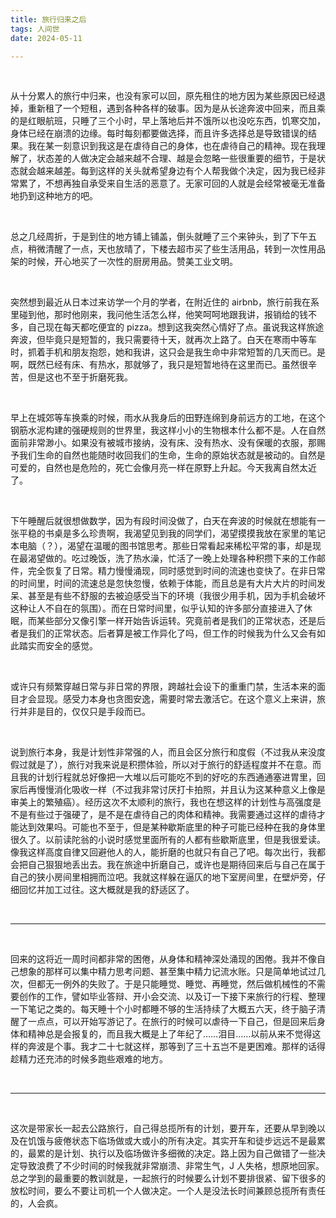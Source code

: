 ```yaml
---
title: 旅行归来之后
tags: 人间世
date: 2024-05-11

---
```


<br/>

从十分累人的旅行中归来，也没有家可以回，原先租住的地方因为某些原因已经退掉，重新租了一个短租，遇到各种各样的破事。因为是从长途奔波中回来，而且乘的是红眼航班，只睡了三个小时，早上落地后并不饿所以也没吃东西，饥寒交加，身体已经在崩溃的边缘。每时每刻都要做选择，而且许多选择总是导致错误的结果。我在某一刻意识到我这是在虐待自己的身体，也在虐待自己的精神。现在我理解了，状态差的人做决定会越来越不合理、越是会忽略一些很重要的细节，于是状态就会越来越差。每到这样的关头就希望身边有个人帮我做个决定，因为我已经非常累了，不想再独自承受来自生活的恶意了。无家可回的人就是会经常被毫无准备地扔到这种地方的吧。

<br/>

总之几经周折，于是到住的地方铺上铺盖，倒头就睡了三个来钟头，到了下午五点，稍微清醒了一点，天也放晴了，下楼去超市买了些生活用品，转到一次性用品架的时候，开心地买了一次性的厨房用品。赞美工业文明。

<br/>

突然想到最近从日本过来访学一个月的学者，在附近住的 airbnb，旅行前我在系里碰到他，那时他刚来，我问他生活怎么样，他笑呵呵地跟我讲，报销给的钱不多，自己现在每天都吃便宜的 pizza。想到这我突然心情好了点。虽说我这样旅途奔波，但毕竟只是短暂的，我只需要待十天，就再次上路了。白天在寒雨中等车时，抓着手机和朋友抱怨，她和我讲，这只会是我生命中非常短暂的几天而已。是啊，既然已经有床、有热水，那就够了，我只是短暂地待在这里而已。虽然很辛苦，但是这也不至于折磨死我。

<br/>

早上在城郊等车换乘的时候，雨水从我身后的田野连绵到身前远方的工地，在这个钢筋水泥构建的强硬规则的世界里，我这样小小的生物根本什么都不是。人在自然面前非常渺小。如果没有被城市接纳，没有床、没有热水、没有保暖的衣服，那赐予我们生命的自然也能随时收回我们的生命，生命的原始状态就是被动的。自然是可爱的，自然也是危险的，死亡会像月亮一样在原野上升起。今天我离自然太近了。

<br/>

下午睡醒后就很想做数学，因为有段时间没做了，白天在奔波的时候就在想能有一张平稳的书桌是多么珍贵啊，我渴望见到我的同学们，渴望摸摸我放在家里的笔记本电脑（？），渴望在温暖的图书馆思考。那些日常看起来稀松平常的事，却是现在最渴望做的。吃过晚饭，洗了热水澡，忙活了一晚上处理各种积攒下来的工作邮件，完全恢复了日常。精力慢慢涌现，同时感觉到时间的流速也变快了。在非日常的时间里，时间的流速总是忽快忽慢，依赖于体能，而且总是有大片大片的时间发呆、甚至是有些不舒服的去被迫感受当下的环境（我很少用手机，因为手机会破坏这种让人不自在的氛围）。而在日常时间里，似乎认知的许多部分直接进入了休眠，而某些部分又像引擎一样开始告诉运转。究竟前者是我们的正常状态，还是后者是我们的正常状态。后者算是被工作异化了吗，但工作的时候我为什么又会有如此踏实而安全的感觉。

<br/>

或许只有频繁穿越日常与非日常的界限，跨越社会设下的重重门禁，生活本来的面目才会显现。感受力本身也贪图安逸，需要时常去激活它。在这个意义上来讲，旅行并非是目的，仅仅只是手段而已。

<br/>

说到旅行本身，我是计划性非常强的人，而且会区分旅行和度假（不过我从来没度假过就是了），旅行对我来说是积攒体验，所以对于旅行的舒适程度并不在意。而且我的计划行程就总好像把一大堆以后可能吃不到的好吃的东西通通塞进胃里，回家后再慢慢消化吸收一样（不过我非常讨厌打卡拍照，并且认为这某种意义上像是审美上的繁殖癌）。经历这次不太顺利的旅行，我也在想这样的计划性与高强度是不是有些过于强硬了，是不是在虐待自己的肉体和精神。我需要通过这样的虐待才能达到效果吗。可能也不至于，但是某种歇斯底里的种子可能已经种在我的身体里很久了。以前读陀翁的小说时感觉里面所有的人都有些歇斯底里，但是我很爱读。像我这样高度自律又回避他人的人，能折磨的也就只有自己了吧。每次出行，我都会把自己狠狠地丢出去。我在旅途中折磨自己，或许也是期待回来后与自己在属于自己的狭小房间里相拥而泣吧。我就这样躲在逼仄的地下室房间里，在壁炉旁，仔细回忆并加工过往。这大概就是我的舒适区了。

<br/>

---

<br/>

回来的这将近一周时间都非常的困倦，从身体和精神深处涌现的困倦。我并不像自己想象的那样可以集中精力思考问题、甚至集中精力记流水账。只是简单地试过几次，但都无一例外的失败了。于是只能睡觉、睡觉、再睡觉，然后做机械性的不需要创作的工作，譬如毕业答辩、开小会交流、以及订一下接下来旅行的行程、整理一下笔记之类的。每天睡十个小时都睡不够的生活持续了大概五六天，终于脑子清醒了一点点，可以开始写游记了。在旅行的时候可以虐待一下自己，但是回来后身体和精神总是会报复的，而且我大概是上了年纪了……泪目……以前从来不觉得这样的奔波是个事。我才二十七就这样，那等到了三十五岂不是更困难。那样的话得趁精力还充沛的时候多跑些艰难的地方。

<br/>

---

<br/>

这次是带家长一起去公路旅行，自己得总揽所有的计划，要开车，还要从早到晚以及在饥饿与疲倦状态下临场做或大或小的所有决定。其实开车和徒步远远不是最累的，最累的是计划、执行以及临场做许多细微的决定。路上因为自己做错了一些决定导致浪费了不少时间的时候我就非常崩溃、非常生气，J 人失格，想原地回家。总之学到的最重要的教训就是，一起旅行的时候要么计划不要排很紧、留下很多的放松时间，要么不要让司机一个人做决定。一个人是没法长时间兼顾总揽所有责任的，人会疯。

<br/>